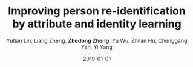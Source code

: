 ---
title: "Improving person re-identification by attribute and identity learning"
collection: publications
permalink: /publication/2019-01-01-Improving-person-re-identification-by-attribute-and-identity-learning
date: 2019-01-01
doi: 10.1016/j.patcog.2019.06.006
venue: 'Pattern Recognition'
paperurl: 'https://zdzheng.xyz/files/PR19.pdf'
code: 'https://github.com/vana77/Market-1501_Attribute'
author: 'Yutian Lin,  Liang Zheng,  <strong>Zhedong Zheng</strong>,  Yu Wu,  Zhilan Hu,  Chenggang Yan,  Yi Yang'
citation: ' Yutian Lin,  Liang Zheng,  Zhedong Zheng,  Yu Wu,  Zhilan Hu,  Chenggang Yan,  Yi Yang, &quot;Improving person re-identification by attribute and identity learning.&quot; Pattern Recognition, 2019. DOI: 10.1016/j.patcog.2019.06.006'
pub_year: '2019'
bib: >
    ```bib
    @article{lin2019improving,  
    author = "Lin, Yutian and Zheng, Liang and Zheng, Zhedong and Wu, Yu and Hu, Zhilan and Yan, Chenggang and Yang, Yi",  
    doi = "10.1016/j.patcog.2019.06.006",  
    title = "Improving person re-identification by attribute and identity learning",  
    journal = "Pattern Recognition",  
    volume = "95",  
    pages = "151--161",  
    year = "2019",  
    url = "https://zdzheng.xyz/files/PR19.pdf",  
    code = "https://github.com/vana77/Market-1501\_Attribute",  
    publisher = "Elsevier"
    }
    ```

---